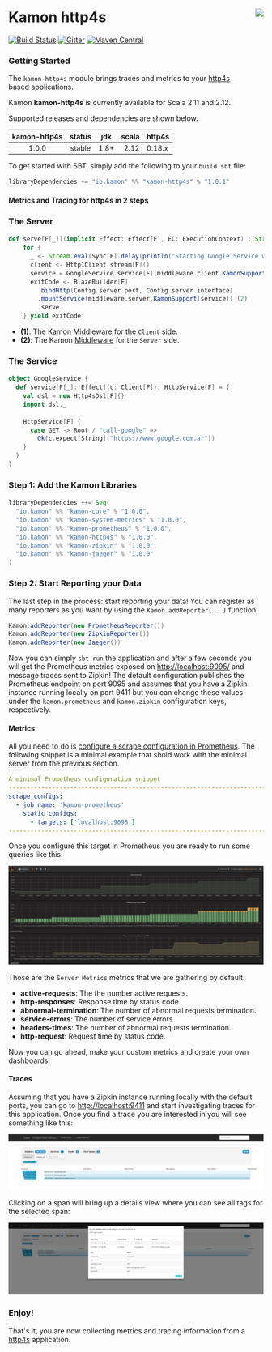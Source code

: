 # Kamon http4s <img align="right" src="https://rawgit.com/kamon-io/Kamon/master/kamon-logo.svg" height="150px" style="padding-left: 20px"/>
[![Build Status](https://travis-ci.org/kamon-io/kamon-http4s.svg?branch=master)](https://travis-ci.org/kamon-io/kamon-http4s)
[![Gitter](https://badges.gitter.im/Join%20Chat.svg)](https://gitter.im/kamon-io/Kamon?utm_source=badge&utm_medium=badge&utm_campaign=pr-badge&utm_content=badge)
[![Maven Central](https://maven-badges.herokuapp.com/maven-central/io.kamon/kamon-http4s_2.12/badge.svg)](https://maven-badges.herokuapp.com/maven-central/io.kamon/kamon-http4s_2.12)


### Getting Started

The `kamon-http4s` module brings traces and metrics to your [http4s][4] based applications.

Kamon <b>kamon-http4s</b> is currently available for Scala 2.11 and 2.12.

Supported releases and dependencies are shown below.

| kamon-http4s  | status | jdk  | scala | http4s            
|:------:|:------:|:----:|--------------:|-------
|  1.0.0 | stable | 1.8+ | 2.12 | 0.18.x

To get started with SBT, simply add the following to your `build.sbt`
file:

```scala
libraryDependencies += "io.kamon" %% "kamon-http4s" % "1.0.1"
```

#### Metrics and Tracing for http4s in 2 steps

### The Server

```scala
def serve[F[_]](implicit Effect: Effect[F], EC: ExecutionContext) : Stream[F, StreamApp.ExitCode] =
    for {
      _ <- Stream.eval(Sync[F].delay(println("Starting Google Service with Client")))
      client <- Http1Client.stream[F]()
      service = GoogleService.service[F](middleware.client.KamonSupport(client)) (1)
      exitCode <- BlazeBuilder[F]
        .bindHttp(Config.server.port, Config.server.interface)
        .mountService(middleware.server.KamonSupport(service)) (2)
        .serve
    } yield exitCode
```

* __(1)__: The Kamon [Middleware][5] for the `Client` side.
* __(2)__: The Kamon [Middleware][6] for the `Server` side.

### The Service

```scala
object GoogleService {
  def service[F[_]: Effect](c: Client[F]): HttpService[F] = {
    val dsl = new Http4sDsl[F]{}
    import dsl._

    HttpService[F] {
      case GET -> Root / "call-google" =>
        Ok(c.expect[String]("https://www.google.com.ar"))
    }
  }
}
```

### Step 1: Add the Kamon Libraries
```scala
libraryDependencies ++= Seq(
  "io.kamon" %% "kamon-core" % "1.0.0",
  "io.kamon" %% "kamon-system-metrics" % "1.0.0",
  "io.kamon" %% "kamon-prometheus" % "1.0.0",
  "io.kamon" %% "kamon-http4s" % "1.0.0",
  "io.kamon" %% "kamon-zipkin" % "1.0.0",
  "io.kamon" %% "kamon-jaeger" % "1.0.0"
)
```

### Step 2: Start Reporting your Data

The last step in the process: start reporting your data! You can register as many reporters as you want by using the
`Kamon.addReporter(...)` function:

```scala
Kamon.addReporter(new PrometheusReporter())
Kamon.addReporter(new ZipkinReporter())
Kamon.addReporter(new Jaeger())
```

Now you can simply `sbt run` the application and after a few seconds you will get the Prometheus metrics
exposed on <http://localhost:9095/> and message traces sent to Zipkin! The default configuration publishes the Prometheus
endpoint on port 9095 and assumes that you have a Zipkin instance running locally on port 9411 but you can change these
values under the `kamon.prometheus` and `kamon.zipkin` configuration keys, respectively.


#### Metrics

All you need to do is [configure a scrape configuration in Prometheus][3]. The following snippet is a minimal
example that shold work with the minimal server from the previous section.

```yaml
A minimal Prometheus configuration snippet
------------------------------------------------------------------------------
scrape_configs:
  - job_name: 'kamon-prometheus'
    static_configs:
      - targets: ['localhost:9095']
------------------------------------------------------------------------------
```

Once you configure this target in Prometheus you are ready to run some queries like this:

<img class="img-fluid" src="/doc/img/http4smetrics.png">

Those are the `Server Metrics` metrics that we are gathering by default:

* __active-requests__: The the number active requests.
* __http-responses__: Response time by status code.
* __abnormal-termination__: The number of abnormal requests termination.
* __service-errors__: The number of service errors.
* __headers-times__: The number of abnormal requests termination.
* __http-request__: Request time by status code.

Now you can go ahead, make your custom metrics and create your own dashboards!

#### Traces

Assuming that you have a Zipkin instance running locally with the default ports, you can go to <http://localhost:9411>
and start investigating traces for this application. Once you find a trace you are interested in you will see something
like this:

<img class="img-fluid" src="/doc/img/traces.png">

Clicking on a span will bring up a details view where you can see all tags for the selected span:

<img class="img-fluid" src="/doc/img/detail.png">


### Enjoy!

That's it, you are now collecting metrics and tracing information from a [http4s][4] application.


[1]: https://github.com/sbt/sbt-javaagent
[2]: https://github.com/kamon-io/kamon-agent
[3]: http://prometheus.io/docs/operating/configuration/#scrape-configurations-scrape_config
[4]: http://http4s.org
[5]: https://github.com/kamon-io/kamon-http4s/blob/master/src/main/scala/kamon/http4s/middleware/client/KamonSupport.scala
[6]: https://github.com/kamon-io/kamon-http4s/blob/master/src/main/scala/kamon/http4s/middleware/server/KamonSupport.scala
